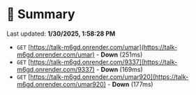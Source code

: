 # 📖 Summary
Last updated: **1/30/2025, 1:58:28 PM**

- `GET` [https://talk-m6gd.onrender.com/umar](https://talk-m6gd.onrender.com/umar) - **Down** (251ms)
- `GET` [https://talk-m6gd.onrender.com/9337](https://talk-m6gd.onrender.com/9337) - **Down** (169ms)
- `GET` [https://talk-m6gd.onrender.com/umar920](https://talk-m6gd.onrender.com/umar920) - **Down** (177ms)
